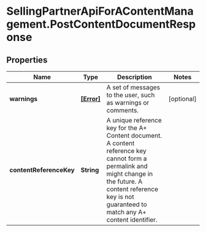 # SellingPartnerApiForAContentManagement.PostContentDocumentResponse

## Properties

Name | Type | Description | Notes
------------ | ------------- | ------------- | -------------
**warnings** | [**[Error]**](Error.md) | A set of messages to the user, such as warnings or comments. | [optional] 
**contentReferenceKey** | **String** | A unique reference key for the A+ Content document. A content reference key cannot form a permalink and might change in the future. A content reference key is not guaranteed to match any A+ content identifier. | 


